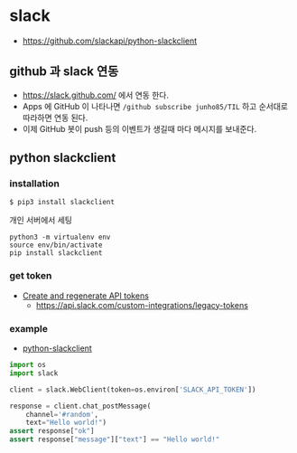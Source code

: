 # slack
* https://github.com/slackapi/python-slackclient

## github 과 slack 연동
* https://slack.github.com/ 에서 연동 한다.
* Apps 에 GitHub 이 나타나면 `/github subscribe junho85/TIL` 하고 순서대로 따라하면 연동 된다.
* 이제 GitHub 봇이 push 등의 이벤트가 생길때 마다 메시지를 보내준다. 

## python slackclient
### installation
```
$ pip3 install slackclient
```

개인 서버에서 세팅
```
python3 -m virtualenv env
source env/bin/activate
pip install slackclient
```

### get token
* [Create and regenerate API tokens](https://the-gardeners-season4.slack.com/help/articles/215770388)
  * https://api.slack.com/custom-integrations/legacy-tokens

### example
* [python-slackclient](https://github.com/slackapi/python-slackclient)

```python
import os
import slack

client = slack.WebClient(token=os.environ['SLACK_API_TOKEN'])

response = client.chat_postMessage(
    channel='#random',
    text="Hello world!")
assert response["ok"]
assert response["message"]["text"] == "Hello world!"
```
